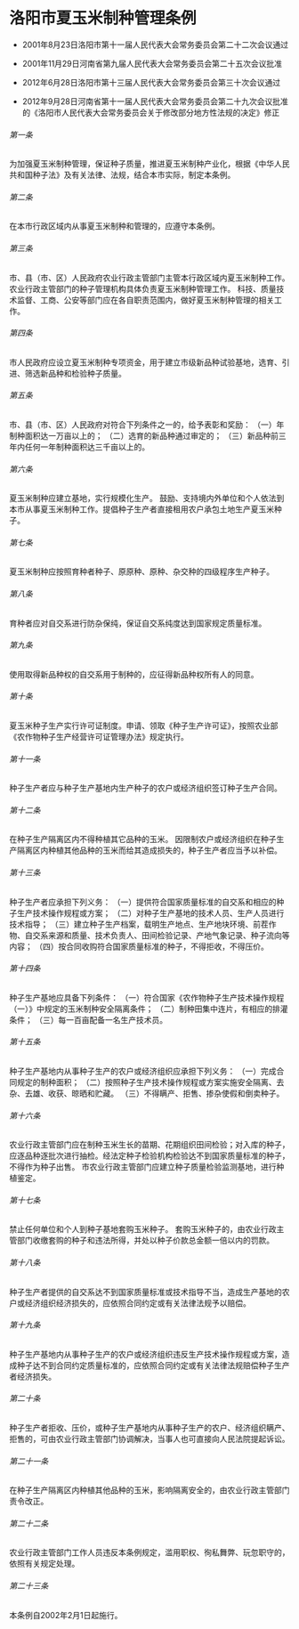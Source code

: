 # 洛阳市夏玉米制种管理条例

- 2001年8月23日洛阳市第十一届人民代表大会常务委员会第二十二次会议通过

- 2001年11月29日河南省第九届人民代表大会常务委员会第二十五次会议批准

- 2012年6月28日洛阳市第十三届人民代表大会常务委员会第三十次会议通过

- 2012年9月28日河南省第十一届人民代表大会常务委员会第二十九次会议批准的《洛阳市人民代表大会常务委员会关于修改部分地方性法规的决定》修正

<!-- INFO END -->

###### 第一条

为加强夏玉米制种管理，保证种子质量，推进夏玉米制种产业化，根据《中华人民共和国种子法》及有关法律、法规，结合本市实际，制定本条例。

###### 第二条

在本市行政区域内从事夏玉米制种和管理的，应遵守本条例。

###### 第三条

市、县（市、区）人民政府农业行政主管部门主管本行政区域内夏玉米制种工作。农业行政主管部门的种子管理机构具体负责夏玉米制种管理工作。 科技、质量技术监督、工商、公安等部门应在各自职责范围内，做好夏玉米制种管理的相关工作。

###### 第四条

市人民政府应设立夏玉米制种专项资金，用于建立市级新品种试验基地，选育、引进、筛选新品种和检验种子质量。

###### 第五条

市、县（市、区）人民政府对符合下列条件之一的，给予表彰和奖励： （一）年制种面积达一万亩以上的； （二）选育的新品种通过审定的； （三）新品种前三年内任何一年制种面积达三千亩以上的。

###### 第六条

夏玉米制种应建立基地，实行规模化生产。 鼓励、支持境内外单位和个人依法到本市从事夏玉米制种工作。提倡种子生产者直接租用农户承包土地生产夏玉米种子。

###### 第七条

夏玉米制种应按照育种者种子、原原种、原种、杂交种的四级程序生产种子。

###### 第八条

育种者应对自交系进行防杂保纯，保证自交系纯度达到国家规定质量标准。

###### 第九条

使用取得新品种权的自交系用于制种的，应征得新品种权所有人的同意。

###### 第十条

夏玉米种子生产实行许可证制度。申请、领取《种子生产许可证》，按照农业部《农作物种子生产经营许可证管理办法》规定执行。

###### 第十一条

种子生产者应与种子生产基地内生产种子的农户或经济组织签订种子生产合同。

###### 第十二条

在种子生产隔离区内不得种植其它品种的玉米。 因限制农户或经济组织在种子生产隔离区内种植其他品种的玉米而给其造成损失的，种子生产者应当予以补偿。

###### 第十三条

种子生产者应承担下列义务： （一）提供符合国家质量标准的自交系和相应的种子生产技术操作规程或方案； （二）对种子生产基地的技术人员、生产人员进行技术指导； （三）建立种子生产档案，载明生产地点、生产地块环境、前茬作物、自交系来源和质量、技术负责人、田间检验记录、产地气象记录、种子流向等内容； （四）按合同收购符合国家质量标准的种子，不得拒收，不得压价。

###### 第十四条

种子生产基地应具备下列条件： （一）符合国家《农作物种子生产技术操作规程（一）》中规定的玉米制种安全隔离条件； （二）制种田集中连片，有相应的排灌条件； （三）每一百亩配备一名生产技术员。

###### 第十五条

种子生产基地内从事种子生产的农户或经济组织应承担下列义务： （一）完成合同规定的制种面积； （二）按照种子生产技术操作规程或方案实施安全隔离、去杂、去雄、收获、晾晒和贮藏。 （三）不得瞒产、拒售、掺杂使假和倒卖种子。

###### 第十六条

农业行政主管部门应在制种玉米生长的苗期、花期组织田间检验；对入库的种子，应逐品种逐批次进行抽检。经法定种子检验机构检验达不到国家质量标准的种子，不得作为种子出售。 市农业行政主管部门应建立种子质量检验监测基地，进行种植鉴定。

###### 第十七条

禁止任何单位和个人到种子基地套购玉米种子。 套购玉米种子的，由农业行政主管部门收缴套购的种子和违法所得，并处以种子价款总金额一倍以内的罚款。

###### 第十八条

种子生产者提供的自交系达不到国家质量标准或技术指导不当，造成生产基地的农户或经济组织经济损失的，应依照合同约定或有关法律法规予以赔偿。

###### 第十九条

种子生产基地内从事种子生产的农户或经济组织违反生产技术操作规程或方案，造成种子达不到合同约定质量标准的，应依照合同约定或有关法律法规赔偿种子生产者经济损失。

###### 第二十条

种子生产者拒收、压价，或种子生产基地内从事种子生产的农户、经济组织瞒产、拒售的，可由农业行政主管部门协调解决，当事人也可直接向人民法院提起诉讼。

###### 第二十一条

在种子生产隔离区内种植其他品种的玉米，影响隔离安全的，由农业行政主管部门责令改正。

###### 第二十二条

农业行政主管部门工作人员违反本条例规定，滥用职权、徇私舞弊、玩忽职守的，依照有关规定处理。

###### 第二十三条

本条例自2002年2月1日起施行。
